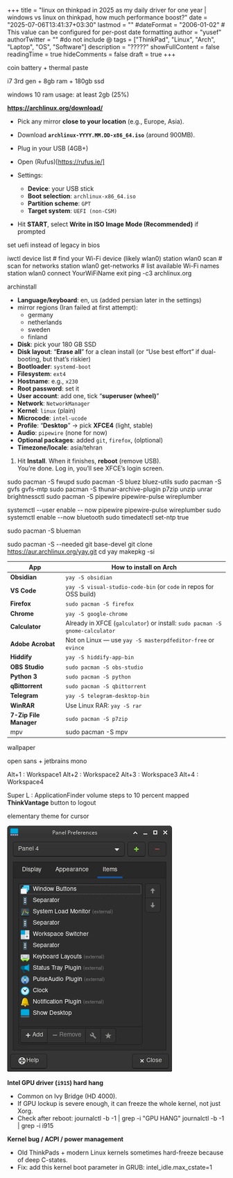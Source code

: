 +++
title = "linux on thinkpad in 2025 as my daily driver for one year | windows vs linux on thinkpad, how much performance boost?"
date = "2025-07-06T13:41:37+03:30"
lastmod = ""
#dateFormat = "2006-01-02" # This value can be configured for per-post date formatting‍
author = "yusef"
authorTwitter = "" #do not include @
tags = ["ThinkPad", "Linux", "Arch", "Laptop", "OS", "Software"]
description = "?????"
showFullContent = false
readingTime = true
hideComments = false
draft = true
+++

coin battery + thermal paste

i7 3rd gen + 8gb ram + 180gb ssd

windows 10 ram usage: at least 2gb (25%)

**https://archlinux.org/download/**

- Pick any mirror **close to your location** (e.g., Europe, Asia).
- Download **`archlinux-YYYY.MM.DD-x86_64.iso`** (around 900MB).

- Plug in your USB (4GB+)
- Open (Rufus)[https://rufus.ie/]
- Settings:
  - **Device**: your USB stick
  - **Boot selection**: `archlinux-x86_64.iso`
  - **Partition scheme**: `GPT`
  - **Target system**: `UEFI (non-CSM)`
- Hit **START**, select **Write in ISO Image Mode (Recommended)** if prompted

set uefi instead of legacy in bios

iwctl
device list # find your Wi-Fi device (likely wlan0)
station wlan0 scan # scan for networks
station wlan0 get-networks # list available Wi-Fi names
station wlan0 connect YourWiFiName
exit
ping -c3 archlinux.org

archinstall

- **Language/keyboard**: en, us (added persian later in the settings)
- mirror regions (Iran failed at first attempt):
  - germany
  - netherlands
  - sweden
  - finland
- **Disk**: pick your 180 GB SSD
- **Disk layout**: “**Erase all**” for a clean install (or “Use best effort” if dual-booting, but that’s riskier)
- **Bootloader**: `systemd-boot`
- **Filesystem**: `ext4`
- **Hostname**: e.g., `x230`
- **Root password**: set it
- **User account**: add one, tick “**superuser (wheel)**”
- **Network**: `NetworkManager`
- **Kernel**: `linux` (plain)
- **Microcode**: `intel-ucode`
- **Profile**: “**Desktop**” → pick **XFCE4** (light, stable)
- **Audio**: `pipewire` (none for now)
- **Optional packages**: added `git`, `firefox`, (olptional)
- **Timezone/locale**: asia/tehran

1. Hit **Install**. When it finishes, **reboot** (remove USB).  
   You’re done. Log in, you’ll see XFCE’s login screen.

sudo pacman -S fwupd
sudo pacman -S bluez bluez-utils
sudo pacman -S gvfs gvfs-mtp
sudo pacman -S thunar-archive-plugin p7zip unzip unrar brightnessctl
sudo pacman -S pipewire pipewire-pulse wireplumber

systemctl --user enable -- now pipewire pipewire-pulse wireplumber
sudo systemctl enable --now bluetooth
sudo timedatectl set-ntp true

sudo pacman -S blueman

sudo pacman -S --needed git base-devel
git clone https://aur.archlinux.org/yay.git
cd yay
makepkg -si

| App                    | How to install on Arch                                                       |
| ---------------------- | ---------------------------------------------------------------------------- |
| **Obsidian**           | `yay -S obsidian`                                                            |
| **VS Code**            | `yay -S visual-studio-code-bin` (or `code` in repos for OSS build)           |
| **Firefox**            | `sudo pacman -S firefox`                                                     |
| **Chrome**             | `yay -S google-chrome`                                                       |
| **Calculator**         | Already in XFCE (`galculator`) or install: `sudo pacman -S gnome-calculator` |
| **Adobe Acrobat**      | Not on Linux — use `yay -S masterpdfeditor-free` or `evince`                 |
| **Hiddify**            | `yay -S hiddify-app-bin`                                                     |
| **OBS Studio**         | `sudo pacman -S obs-studio`                                                  |
| **Python 3**           | `sudo pacman -S python`                                                      |
| **qBittorrent**        | `sudo pacman -S qbittorrent`                                                 |
| **Telegram**           | `yay -S telegram-desktop-bin`                                                |
| **WinRAR**             | Use Linux RAR: `yay -S rar`                                                  |
| **7-Zip File Manager** | `sudo pacman -S p7zip`                                                       |
| mpv                    | sudo pacman -S mpv                                                           |

wallpaper

open sans + jetbrains mono

Alt+1 : Workspace1
Alt+2 : Workspace2
Alt+3 : Workspace3
Alt+4 : Workspace4

Super L : ApplicationFinder
volume steps to 10 percent
mapped **ThinkVantage** button to logout

elementary theme for cursor

![Panel](/images/Screenshot_2025-08-23_02-12-58.png)

**Intel GPU driver (`i915`) hard hang**

- Common on Ivy Bridge (HD 4000).
- If GPU lockup is severe enough, it can freeze the whole kernel, not just Xorg.
- Check after reboot:
  journalctl -b -1 | grep -i "GPU HANG"
  journalctl -b -1 | grep -i i915

**Kernel bug / ACPI / power management**

- Old ThinkPads + modern Linux kernels sometimes hard-freeze because of deep C-states.
- Fix: add this kernel boot parameter in GRUB:
  intel_idle.max_cstate=1
